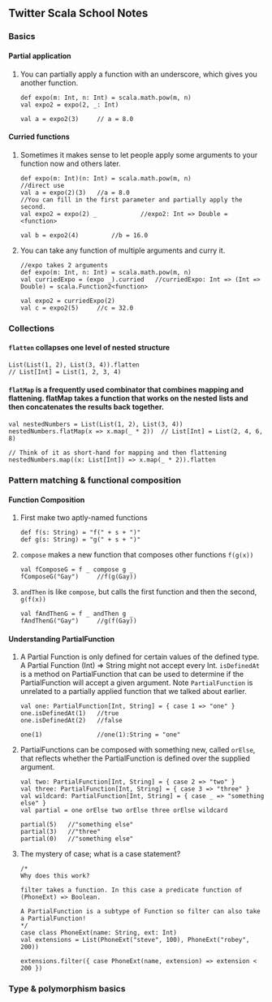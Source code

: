 ## Twitter Scala School Notes

### Basics

#### Partial application
1. You can partially apply a function with an underscore, which gives you another function. 
   ``` 
   def expo(m: Int, n: Int) = scala.math.pow(m, n)
   val expo2 = expo(2, _: Int)
   
   val a = expo2(3)     // a = 8.0
   ```
#### Curried functions
1. Sometimes it makes sense to let people apply some arguments to your function now and others later.
   ``` 
   def expo(m: Int)(n: Int) = scala.math.pow(m, n)
   //direct use
   val a = expo(2)(3)   //a = 8.0
   //You can fill in the first parameter and partially apply the second.
   val expo2 = expo(2) _            //expo2: Int => Double = <function>
   
   val b = expo2(4)         //b = 16.0
   ```
2. You can take any function of multiple arguments and curry it.
   ``` 
   //expo takes 2 arguments
   def expo(m: Int, n: Int) = scala.math.pow(m, n)
   val curriedExpo = (expo _).curried   //curriedExpo: Int => (Int => Double) = scala.Function2<function>
   
   val expo2 = curriedExpo(2)
   val c = expo2(5)     //c = 32.0 
   ```
### Collections

#### ```flatten``` collapses one level of nested structure
   ``` 
   List(List(1, 2), List(3, 4)).flatten
   // List[Int] = List(1, 2, 3, 4)
   ```
#### ```flatMap``` is a frequently used combinator that combines mapping and flattening. flatMap takes a function that works on the nested lists and then concatenates the results back together.
   ``` 
   val nestedNumbers = List(List(1, 2), List(3, 4))
   nestedNumbers.flatMap(x => x.map(_ * 2))  // List[Int] = List(2, 4, 6, 8)

   // Think of it as short-hand for mapping and then flattening
   nestedNumbers.map((x: List[Int]) => x.map(_ * 2)).flatten
   ```

### Pattern matching & functional composition

#### Function Composition
1. First make two aptly-named functions
   ``` 
   def f(s: String) = "f(" + s + ")"
   def g(s: String) = "g(" + s + ")"
   ```
2. ```compose``` makes a new function that composes other functions ```f(g(x))```
   ``` 
   val fComposeG = f _ compose g _
   fComposeG("Gay")     //f(g(Gay))
   ```
3. ```andThen``` is like ```compose```, but calls the first function and then the second, ```g(f(x))```
   ``` 
   val fAndThenG = f _ andThen g _
   fAndThenG("Gay")     //g(f(Gay))
   ```
#### Understanding PartialFunction
1. A Partial Function is only defined for certain values of the defined type. A Partial Function (Int) => String might not accept every Int. ```isDefinedAt``` is a method on PartialFunction that can be used to determine if the PartialFunction will accept a given argument. Note ```PartialFunction``` is unrelated to a partially applied function that we talked about earlier.
   ``` 
   val one: PartialFunction[Int, String] = { case 1 => "one" }
   one.isDefinedAt(1)   //true
   one.isDefinedAt(2)   //false
   
   one(1)               //one(1):String = "one"
   ```
2. PartialFunctions can be composed with something new, called ```orElse```, that reflects whether the PartialFunction is defined over the supplied argument.
   ``` 
   val two: PartialFunction[Int, String] = { case 2 => "two" }
   val three: PartialFunction[Int, String] = { case 3 => "three" }
   val wildcard: PartialFunction[Int, String] = { case _ => "something else" }
   val partial = one orElse two orElse three orElse wildcard
   
   partial(5)   //"something else"
   partial(3)   //"three"
   partial(0)   //"something else"
   ```
3. The mystery of case; what is a case statement?
   ``` 
   /*
   Why does this work?
   
   filter takes a function. In this case a predicate function of (PhoneExt) => Boolean.
   
   A PartialFunction is a subtype of Function so filter can also take a PartialFunction!
   */
   case class PhoneExt(name: String, ext: Int)
   val extensions = List(PhoneExt("steve", 100), PhoneExt("robey", 200))
   
   extensions.filter({ case PhoneExt(name, extension) => extension < 200 })
   ```
### Type & polymorphism basics
